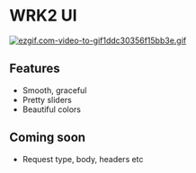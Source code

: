 # WRK2 UI
[![ezgif.com-video-to-gif1ddc30356f15bb3e.gif](https://s3.gifyu.com/images/ezgif.com-video-to-gif1ddc30356f15bb3e.gif)](https://gifyu.com/image/hTzj)

Features
----
* Smooth, graceful
* Pretty sliders
* Beautiful colors

Coming soon
----
* Request type, body, headers etc

